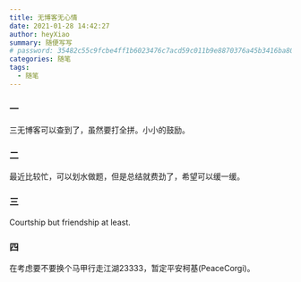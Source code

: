 ```yaml
---
title: 无博客无心情
date: 2021-01-28 14:42:27
author: heyXiao
summary: 随便写写
# password: 35482c55c9fcbe4ff1b6023476c7acd59c011b9e8870376a45b3416ba8092d3d
categories: 随笔
tags:
  - 随笔
---
```

### 一
三无博客可以查到了，虽然要打全拼。小小的鼓励。

### 二
最近比较忙，可以划水做题，但是总结就费劲了，希望可以缓一缓。

### 三
Courtship but friendship at least.

### 四
在考虑要不要换个马甲行走江湖23333，暂定平安柯基(PeaceCorgi)。